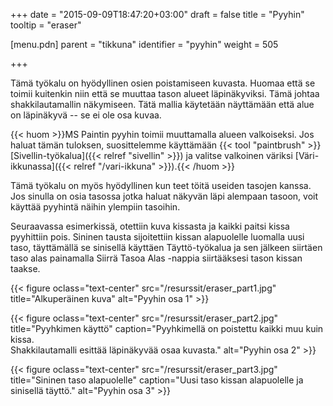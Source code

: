 +++
date = "2015-09-09T18:47:20+03:00"
draft = false
title = "Pyyhin"
tooltip = "eraser"

[menu.pdn]
    parent = "tikkuna"
    identifier = "pyyhin"
    weight = 505

+++

Tämä työkalu on hyödyllinen osien poistamiseen kuvasta. Huomaa että se toimii kuitenkin niin että se muuttaa tason alueet läpinäkyviksi.
Tämä johtaa shakkilautamallin näkymiseen. Tätä mallia käytetään näyttämään että alue on läpinäkyvä -- se ei ole osa kuvaa.

{{< huom >}}MS Paintin pyyhin toimii muuttamalla alueen valkoiseksi. Jos haluat tämän tuloksen, suosittelemme käyttämään {{< tool "paintbrush" >}}[Sivellin-työkalua]({{< relref "sivellin" >}}) ja valitse valkoinen väriksi [Väri-ikkunassa]({{< relref "/vari-ikkuna" >}}).{{< /huom >}}

Tämä työkalu on myös hyödyllinen kun teet töitä useiden tasojen kanssa. Jos sinulla on osia tasossa jotka haluat näkyvän läpi alempaan
tasoon, voit käyttää pyyhintä näihin ylempiin tasoihin.

Seuraavassa esimerkissä, otettiin kuva kissasta ja kaikki paitsi kissa pyyhittiin pois. Sininen tausta sijoitettiin kissan alapuolelle
luomalla uusi taso, täyttämällä se sinisellä käyttäen Täyttö-työkalua ja sen jälkeen siirtäen taso alas painamalla Siirrä Tasoa Alas -nappia
siirtääksesi tason kissan taakse.

<div class="level">
<div class="level-item">

{{< figure oclass="text-center" src="/resurssit/eraser_part1.jpg" title="Alkuperäinen kuva" alt="Pyyhin osa 1" >}}

{{< figure oclass="text-center" src="/resurssit/eraser_part2.jpg" title="Pyyhkimen käyttö" caption="Pyyhkimellä on poistettu kaikki muu kuin kissa.<br>Shakkilautamalli esittää läpinäkyvää osaa kuvasta." alt="Pyyhin osa 2" >}}

{{< figure oclass="text-center" src="/resurssit/eraser_part3.jpg" title="Sininen taso alapuolelle" caption="Uusi taso kissan alapuolelle ja sinisellä täyttö." alt="Pyyhin osa 3" >}}

</div>
</div>
